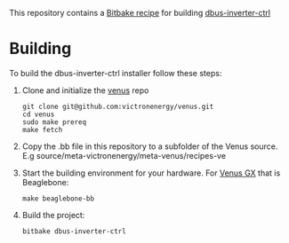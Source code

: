 This repository contains a [Bitbake recipe](https://docs.yoctoproject.org/1.6/bitbake-user-manual/bitbake-user-manual.html) for building 
[dbus-inverter-ctrl](https://github.com/osaether/dbus-inverter-ctrl)

# Building

To build the dbus-inverter-ctrl installer follow these steps:

1. Clone and initialize the [venus](https://github.com/victronenergy/venus) repo

   ```
   git clone git@github.com:victronenergy/venus.git
   cd venus
   sudo make prereq
   make fetch
   ```
2. Copy the .bb file in this repository to a subfolder of the Venus source. 
   E.g source/meta-victronenergy/meta-venus/recipes-ve

3. Start the building environment for your hardware. For [Venus GX](https://www.victronenergy.com/panel-systems-remote-monitoring/venus-gx) that is
   Beaglebone:
   ```
   make beaglebone-bb
   ```

4. Build the project:
   ```
   bitbake dbus-inverter-ctrl
   ```
